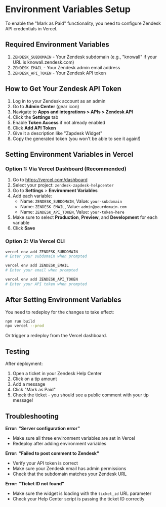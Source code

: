 # Environment Variables Setup

To enable the "Mark as Paid" functionality, you need to configure Zendesk API credentials in Vercel.

## Required Environment Variables

1. `ZENDESK_SUBDOMAIN` - Your Zendesk subdomain (e.g., "knowall" if your URL is knowall.zendesk.com)
2. `ZENDESK_EMAIL` - Your Zendesk admin email address
3. `ZENDESK_API_TOKEN` - Your Zendesk API token

## How to Get Your Zendesk API Token

1. Log in to your Zendesk account as an admin
2. Go to **Admin Center** (gear icon)
3. Navigate to **Apps and integrations > APIs > Zendesk API**
4. Click the **Settings** tab
5. Enable **Token Access** if not already enabled
6. Click **Add API Token**
7. Give it a description like "Zapdesk Widget"
8. Copy the generated token (you won't be able to see it again!)

## Setting Environment Variables in Vercel

### Option 1: Via Vercel Dashboard (Recommended)

1. Go to https://vercel.com/dashboard
2. Select your project: `zendesk-zapdesk-helpcenter`
3. Go to **Settings** > **Environment Variables**
4. Add each variable:
   - Name: `ZENDESK_SUBDOMAIN`, Value: `your-subdomain`
   - Name: `ZENDESK_EMAIL`, Value: `admin@yourdomain.com`
   - Name: `ZENDESK_API_TOKEN`, Value: `your-token-here`
5. Make sure to select **Production**, **Preview**, and **Development** for each variable
6. Click **Save**

### Option 2: Via Vercel CLI

```bash
vercel env add ZENDESK_SUBDOMAIN
# Enter your subdomain when prompted

vercel env add ZENDESK_EMAIL
# Enter your email when prompted

vercel env add ZENDESK_API_TOKEN
# Enter your API token when prompted
```

## After Setting Environment Variables

You need to redeploy for the changes to take effect:

```bash
npm run build
npx vercel --prod
```

Or trigger a redeploy from the Vercel dashboard.

## Testing

After deployment:
1. Open a ticket in your Zendesk Help Center
2. Click on a tip amount
3. Add a message
4. Click "Mark as Paid"
5. Check the ticket - you should see a public comment with your tip message!

## Troubleshooting

**Error: "Server configuration error"**
- Make sure all three environment variables are set in Vercel
- Redeploy after adding environment variables

**Error: "Failed to post comment to Zendesk"**
- Verify your API token is correct
- Make sure your Zendesk email has admin permissions
- Check that the subdomain matches your Zendesk URL

**Error: "Ticket ID not found"**
- Make sure the widget is loading with the `ticket_id` URL parameter
- Check your Help Center script is passing the ticket ID correctly
